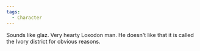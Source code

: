 ```yaml
---
tags:
  - Character
---
```

Sounds like glaz. Very hearty Loxodon man. He doesn't like that it is called the Ivory district for obvious reasons.